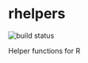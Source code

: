 rhelpers
=========
![build status](https://travis-ci.org/dettmering/rhelpers.svg)

Helper functions for R
